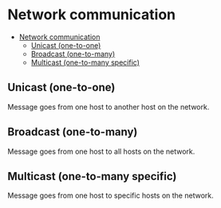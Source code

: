 # Network communication

- [Network communication](#network-communication)
  - [Unicast (one-to-one)](#unicast-one-to-one)
  - [Broadcast (one-to-many)](#broadcast-one-to-many)
  - [Multicast (one-to-many specific)](#multicast-one-to-many-specific)

## Unicast (one-to-one)

Message goes from one host to another host on the network.

## Broadcast (one-to-many)

Message goes from one host to all hosts on the network.

## Multicast (one-to-many specific)

Message goes from one host to specific hosts on the network.
